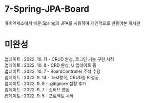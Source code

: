 # 7-Spring-JPA-Board
아이엑세스에서 배운 Spring과 JPA를 사용하여 개인적으로 만들어본 게시판

# 미완성
업데이트 : 2022. 10. 11 - CRUD 완성, 로그인 기능 구현 시작
<br/>
업데이트 : 2022. 10. 8 - CRD 완성, U 업데이트 중
<br/>
업데이트 : 2022. 10. 7 - BoardController 주석 수정
<br/>
업데이트 : 2022. 9. 14 - Test항목, CRUD중 R 성공
<br/>
업데이트 : 2022. 9. 8 - .gitignore 설정 추가
<br/>
업데이트 : 2022. 9. 7 - 깃허브 연동
<br/>
업데이트 : 2022. 9. 5 - 프로젝트 시작